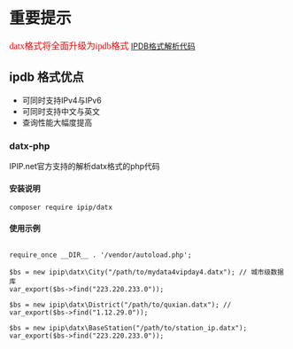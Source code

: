 # 重要提示
<font face="微软雅黑" color="red" size="3">datx格式将全面升级为ipdb格式</font> [IPDB格式解析代码](https://github.com/ipipdotnet/ipdb-php)

## ipdb 格式优点
 * 可同时支持IPv4与IPv6
 * 可同时支持中文与英文
 * 查询性能大幅度提高

### datx-php
IPIP.net官方支持的解析datx格式的php代码

#### 安装说明
<pre><code>composer require ipip/datx</code></pre>

#### 使用示例
<pre>
<code>
require_once __DIR__ . '/vendor/autoload.php';

$bs = new ipip\datx\City("/path/to/mydata4vipday4.datx"); // 城市级数据库
var_export($bs->find("223.220.233.0"));

$bs = new ipip\datx\District("/path/to/quxian.datx"); //
var_export($bs->find("1.12.29.0"));

$bs = new ipip\datx\BaseStation("/path/to/station_ip.datx");
var_export($bs->find("223.220.233.0"));
</code>
</pre>